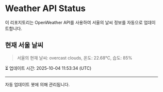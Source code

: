 
# Weather API Status

이 리포지토리는 OpenWeather API를 사용하여 서울의 날씨 정보를 자동으로 업데이트합니다.

## 현재 서울 날씨
> 서울의 현재 날씨: overcast clouds, 온도: 22.68°C, 습도: 85%

⏳ 업데이트 시간: 2025-10-04 11:53:34 (UTC)

---
자동 업데이트 봇에 의해 관리됩니다.
